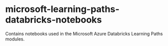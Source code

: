 # microsoft-learning-paths-databricks-notebooks
Contains notebooks used in the Microsoft Azure Databricks Learning Paths modules.
